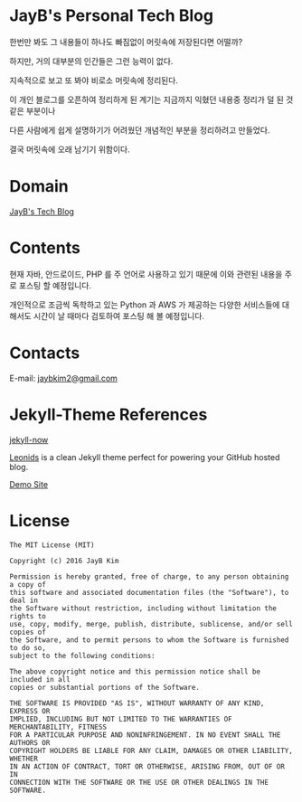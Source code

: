 # JayB's Personal Tech Blog

한번만 봐도 그 내용들이 하나도 빠짐없이 머릿속에 저장된다면 어떨까?

하지만, 거의 대부분의 인간들은 그런 능력이 없다.

지속적으로 보고 또 봐야 비로소 머릿속에 정리된다.

이 개인 블로그를 오픈하여 정리하게 된 계기는 지금까지 익혔던 내용중 정리가 덜 된 것 같은 부분이나

다른 사람에게 쉽게 설명하기가 어려웠던 개념적인 부분을 정리하려고 만들었다.

결국 머릿속에 오래 남기기 위함이다.


# Domain

[JayB's Tech Blog](https://jaybkim1.github.io)


# Contents

현재 자바, 안드로이드, PHP 를 주 언어로 사용하고 있기 때문에 이와 관련된 내용을 주로 포스팅 할 예정입니다.

개인적으로 조금씩 독학하고 있는 Python 과 AWS 가 제공하는 다양한 서비스들에 대해서도 시간이 날 때마다 검토하여 포스팅 해 볼 예정입니다.


# Contacts

E-mail: jaybkim2@gmail.com


# Jekyll-Theme References

[jekyll-now](https://github.com/barryclark/jekyll-now)

[Leonids](https://github.com/renyuanz/leonids) is a clean Jekyll theme perfect for powering your GitHub hosted blog.

[Demo Site](http://renyuanz.github.io/leonids)


# License

```
The MIT License (MIT)

Copyright (c) 2016 JayB Kim

Permission is hereby granted, free of charge, to any person obtaining a copy of
this software and associated documentation files (the "Software"), to deal in
the Software without restriction, including without limitation the rights to
use, copy, modify, merge, publish, distribute, sublicense, and/or sell copies of
the Software, and to permit persons to whom the Software is furnished to do so,
subject to the following conditions:

The above copyright notice and this permission notice shall be included in all
copies or substantial portions of the Software.

THE SOFTWARE IS PROVIDED "AS IS", WITHOUT WARRANTY OF ANY KIND, EXPRESS OR
IMPLIED, INCLUDING BUT NOT LIMITED TO THE WARRANTIES OF MERCHANTABILITY, FITNESS
FOR A PARTICULAR PURPOSE AND NONINFRINGEMENT. IN NO EVENT SHALL THE AUTHORS OR
COPYRIGHT HOLDERS BE LIABLE FOR ANY CLAIM, DAMAGES OR OTHER LIABILITY, WHETHER
IN AN ACTION OF CONTRACT, TORT OR OTHERWISE, ARISING FROM, OUT OF OR IN
CONNECTION WITH THE SOFTWARE OR THE USE OR OTHER DEALINGS IN THE SOFTWARE.
```
